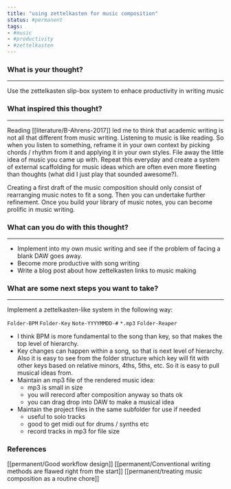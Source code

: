 ```yaml
---
title: "using zettelkasten for music composition"
status: #permanent
tags: 
- #music 
- #productivity 
- #zettelkasten 
---
```


### What is your thought?
---
Use the zettelkasten slip-box system to enhace productivity in writing music


### What inspired this thought?
---
Reading [[literature/B-Ahrens-2017]] led me to think that academic writing is not all that different from music writing. Listening to music is like reading. So when you listen to something, reframe it in your own context by picking chords / rhythm from it and applying it in your own styles. File away the little idea of music you came up with. Repeat this everyday and create a system of external scaffolding for music ideas which are often even more fleeting than thoughts (what did I just play that sounded awesome?).

Creating a first draft of the music composition should only consist of rearranging music notes to fit a song. Then you can undertake further refinement. Once you build your library of music notes, you can become prolific in music writing.

### What can you do with this thought?
---
- Implement into my own music writing and see if the problem of facing a blank DAW goes away.
- Become more productive with song writing
- Write a blog post about how zettelkasten links to music making


### What are some next steps you want to take?
---
Implement a zettelkasten-like system in the following way:

`Folder-BPM`
	`Folder-Key`
		`Note-YYYYMMDD-#`
			`*.mp3`
			`Folder-Reaper`

- I think BPM is more fundamental to the song than key, so that makes the top level of hierarchy.
- Key changes can happen within a song, so that is next level of hierarchy. Also it is easy to see from the folder structure which key will fit with other keys based on relative minors, 4ths, 5ths, etc. So it is easy to pull musical ideas from.
- Maintain an mp3 file of the rendered music idea:
	- mp3 is small in size
	- you will rerecord after composition anyway so thats ok
	- you can drag drop into DAW to make a musical idea
- Maintain the project files in the same subfolder for use if needed
	- useful to solo tracks
	- good to get midi out for drums / synths etc
	- record tracks in mp3 for file size

### References

[[permanent/Good workflow design]]
[[permanent/Conventional writing methods are flawed right from the start]]
[[permanent/treating music composition as a routine chore]]
